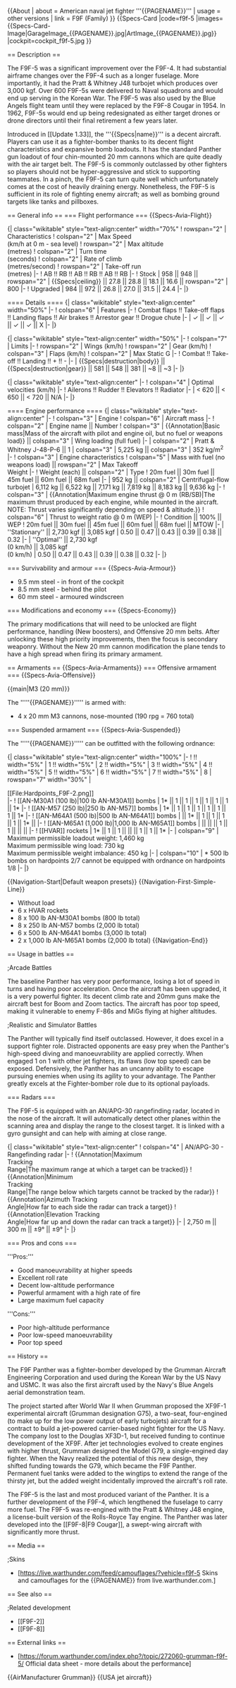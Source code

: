 {{About
| about = American naval jet fighter '''{{PAGENAME}}'''
| usage = other versions
| link = F9F (Family)
}}
{{Specs-Card
|code=f9f-5
|images={{Specs-Card-Image|GarageImage_{{PAGENAME}}.jpg|ArtImage_{{PAGENAME}}.jpg}}
|cockpit=cockpit_f9f-5.jpg
}}

== Description ==
<!-- ''In the description, the first part should be about the history of and the creation and combat usage of the aircraft, as well as its key features. In the second part, tell the reader about the aircraft in the game. Insert a screenshot of the vehicle, so that if the novice player does not remember the vehicle by name, he will immediately understand what kind of vehicle the article is talking about.'' -->
The F9F-5 was a significant improvement over the F9F-4. It had substantial airframe changes over the F9F-4 such as a longer fuselage. More importantly, it had the Pratt & Whitney J48 turbojet which produces over 3,000 kgf. Over 600 F9F-5s were delivered to Naval squadrons and would end up serving in the Korean War. The F9F-5 was also used by the Blue Angels flight team until they were replaced by the F9F-8 Cougar in 1954. In 1962, F9F-5s would end up being redesignated as either target drones or drone directors until their final retirement a few years later. 

Introduced in [[Update 1.33]], the '''{{Specs|name}}''' is a decent aircraft. Players can use it as a fighter-bomber thanks to its decent flight characteristics and expansive bomb loadouts. It has the standard Panther gun loadout of four chin-mounted 20 mm cannons which are quite deadly with the air target belt. The F9F-5 is commonly outclassed by other fighters so players should not be hyper-aggressive and stick to supporting teammates. In a pinch, the F9F-5 can turn quite well which unfortunately comes at the cost of heavily draining energy. Nonetheless, the F9F-5 is sufficient in its role of fighting enemy aircraft; as well as bombing ground targets like tanks and pillboxes.

== General info ==
=== Flight performance ===
{{Specs-Avia-Flight}}
<!-- ''Describe how the aircraft behaves in the air. Speed, manoeuvrability, acceleration and allowable loads - these are the most important characteristics of the vehicle.'' -->

{| class="wikitable" style="text-align:center" width="70%"
! rowspan="2" | Characteristics
! colspan="2" | Max Speed<br>(km/h at 0 m - sea level)
! rowspan="2" | Max altitude<br>(metres)
! colspan="2" | Turn time<br>(seconds)
! colspan="2" | Rate of climb<br>(metres/second)
! rowspan="2" | Take-off run<br>(metres)
|-
! AB !! RB !! AB !! RB !! AB !! RB
|-
! Stock
| 958 || 948 || rowspan="2" | {{Specs|ceiling}} || 27.8 || 28.8 || 18.1 || 16.6 || rowspan="2" | 800
|-
! Upgraded
| 984 || 972 || 26.8 || 27.0 || 31.5 || 24.4
|-
|}

==== Details ====
{| class="wikitable" style="text-align:center" width="50%"
|-
! colspan="6" | Features
|-
! Combat flaps !! Take-off flaps !! Landing flaps !! Air brakes !! Arrestor gear !! Drogue chute
|-
| ✓ || ✓ || ✓ || ✓ || ✓ || X     <!-- ✓ -->
|-
|}

{| class="wikitable" style="text-align:center" width="50%"
|-
! colspan="7" | Limits
|-
! rowspan="2" | Wings (km/h)
! rowspan="2" | Gear (km/h)
! colspan="3" | Flaps (km/h)
! colspan="2" | Max Static G
|-
! Combat !! Take-off !! Landing !! + !! -
|-
| {{Specs|destruction|body}} || {{Specs|destruction|gear}} || 581 || 548 || 381 || ~8 || ~3
|-
|}

{| class="wikitable" style="text-align:center"
|-
! colspan="4" | Optimal velocities (km/h)
|-
! Ailerons !! Rudder !! Elevators !! Radiator
|-
| < 620 || < 650 || < 720 || N/A
|-
|}

==== Engine performance ====
{| class="wikitable" style="text-align:center"
|-
! colspan="3" | Engine
! colspan="6" | Aircraft mass
|-
! colspan="2" | Engine name || Number
! colspan="3" | {{Annotation|Basic mass|Mass of the aircraft with pilot and engine oil, but no fuel or weapons load}} || colspan="3" | Wing loading (full fuel)
|-
| colspan="2" | Pratt & Whitney J-48-P-6 || 1
| colspan="3" | 5,225 kg || colspan="3" | 352 kg/m<sup>2</sup>
|-
! colspan="3" | Engine characteristics
! colspan="5" | Mass with fuel (no weapons load) || rowspan="2" | Max Takeoff<br>Weight
|-
! Weight (each) || colspan="2" | Type
! 20m fuel || 30m fuel || 45m fuel || 60m fuel || 68m fuel
|-
| 952 kg || colspan="2" | Centrifugal-flow turbojet
| 6,112 kg || 6,522 kg || 7,171 kg || 7,819 kg || 8,183 kg || 9,636 kg
|-
! colspan="3" | {{Annotation|Maximum engine thrust @ 0 m (RB/SB)|The maximum thrust produced by each engine, while mounted in the aircraft. NOTE: Thrust varies significantly depending on speed & altitude.}}
! colspan="6" | Thrust to weight ratio @ 0 m (WEP)
|-
! Condition || 100% || WEP
! 20m fuel || 30m fuel || 45m fuel || 60m fuel || 68m fuel || MTOW
|-
| ''Stationary'' || 2,730 kgf || 3,085 kgf
| 0.50 || 0.47 || 0.43 || 0.39 || 0.38 || 0.32
|-
| ''Optimal'' || 2,730 kgf<br>(0 km/h) || 3,085 kgf<br>(0 km/h)
| 0.50 || 0.47 || 0.43 || 0.39 || 0.38 || 0.32
|-
|}

=== Survivability and armour ===
{{Specs-Avia-Armour}}
<!-- ''Examine the survivability of the aircraft. Note how vulnerable the structure is and how secure the pilot is, whether the fuel tanks are armoured, etc. Describe the armour, if there is any, and also mention the vulnerability of other critical aircraft systems.'' -->

* 9.5 mm steel - in front of the cockpit
* 8.5 mm steel - behind the pilot
* 60 mm steel - armoured windscreen

=== Modifications and economy ===
{{Specs-Economy}}

The primary modifications that will need to be unlocked are flight performance, handling (New boosters), and Offensive 20 mm belts. After unlocking these high priority improvements, then the focus is secondary weaponry. Without the New 20 mm cannon modification the plane tends to have a high spread when firing its primary armament.

== Armaments ==
{{Specs-Avia-Armaments}}
=== Offensive armament ===
{{Specs-Avia-Offensive}}
<!-- ''Describe the offensive armament of the aircraft, if any. Describe how effective the cannons and machine guns are in a battle, and also what belts or drums are better to use. If there is no offensive weaponry, delete this subsection.'' -->
{{main|M3 (20 mm)}}

The '''''{{PAGENAME}}''''' is armed with:

* 4 x 20 mm M3 cannons, nose-mounted (190 rpg = 760 total)

=== Suspended armament ===
{{Specs-Avia-Suspended}}
<!-- ''Describe the aircraft's suspended armament: additional cannons under the wings, bombs, rockets and torpedoes. This section is especially important for bombers and attackers. If there is no suspended weaponry remove this subsection.'' -->

The '''''{{PAGENAME}}''''' can be outfitted with the following ordnance:

{| class="wikitable" style="text-align:center" width="100%"
|-
! !! width="5%" | 1 !! width="5%" | 2 !! width="5%" | 3 !! width="5%" | 4 !! width="5%" | 5 !! width="5%" | 6 !! width="5%" | 7 !! width="5%" | 8
| rowspan="7" width="30%" | <div class="ttx-image">[[File:Hardpoints_F9F-2.png]]</div>
|-
! [[AN-M30A1 (100 lb)|100 lb AN-M30A1]] bombs
| 1* || 1 || 1 || 1 || 1 || 1 || 1 || 1*
|-
! [[AN-M57 (250 lb)|250 lb AN-M57]] bombs
| 1* || 1 || 1 || 1 || 1 || 1 || 1 || 1*
|-
! [[AN-M64A1 (500 lb)|500 lb AN-M64A1]] bombs
| || 1* || 1 || 1 || 1 || 1 || 1* ||
|-
! [[AN-M65A1 (1,000 lb)|1,000 lb AN-M65A1]] bombs
| || || || 1 || 1 || || ||
|-
! [[HVAR]] rockets
| 1* || 1 || 1 || || || 1 || 1 || 1*
|-
| colspan="9" | Maximum permissible loadout weight: 1,460 kg<br>Maximum permissible wing load: 730 kg<br>Maximum permissible weight imbalance: 450 kg
|-
| colspan="10" | * 500 lb bombs on hardpoints 2/7 cannot be equipped with ordnance on hardpoints 1/8
|-
|}

{{Navigation-Start|Default weapon presets}}
{{Navigation-First-Simple-Line}}
* Without load
* 6 x HVAR rockets
* 8 x 100 lb AN-M30A1 bombs (800 lb total)
* 8 x 250 lb AN-M57 bombs (2,000 lb total)
* 6 x 500 lb AN-M64A1 bombs (3,000 lb total)
* 2 x 1,000 lb AN-M65A1 bombs (2,000 lb total)
{{Navigation-End}}

== Usage in battles ==
<!-- ''Describe the tactics of playing in the aircraft, the features of using aircraft in a team and advice on tactics. Refrain from creating a "guide" - do not impose a single point of view, but instead, give the reader food for thought. Examine the most dangerous enemies and give recommendations on fighting them. If necessary, note the specifics of the game in different modes (AB, RB, SB).'' -->

;Arcade Battles

The baseline Panther has very poor performance, losing a lot of speed in turns and having poor acceleration. Once the aircraft has been upgraded, it is a very powerful fighter. Its decent climb rate and 20mm guns make the aircraft best for Boom and Zoom tactics. The aircraft has poor top speed, making it vulnerable to enemy F-86s and MiGs flying at higher altitudes.

;Realistic and Simulator Battles

The Panther will typically find itself outclassed. However, it does excel in a support fighter role. Distracted opponents are easy prey when the Panther's high-speed diving and manoeuvrability are applied correctly. When engaged 1 on 1 with other jet fighters, its flaws (low top speed) can be exposed. Defensively, the Panther has an uncanny ability to escape pursuing enemies when using its agility to your advantage. The Panther greatly excels at the Fighter-bomber role due to its optional payloads.

=== Radars ===
<!--{{main|AN/APG-30}}-->
The F9F-5 is equipped with an AN/APG-30 rangefinding radar, located in the nose of the aircraft.
It will automatically detect other planes within the scanning area and display the range to the closest target. It is linked with a gyro gunsight and can help with aiming at close range.

{| class="wikitable" style="text-align:center"
! colspan="4" | AN/APG-30 - Rangefinding radar
|-
! {{Annotation|Maximum<br/>Tracking<br/>Range|The maximum range at which a target can be tracked}}
! {{Annotation|Minimum<br/>Tracking<br/>Range|The range below which targets cannot be tracked by the radar}}
! {{Annotation|Azimuth Tracking<br/>Angle|How far to each side the radar can track a target}}
! {{Annotation|Elevation Tracking<br/>Angle|How far up and down the radar can track a target}}
|-
| 2,750 m || 300 m || ±9° || ±9°
|-
|}

=== Pros and cons ===
<!-- ''Summarise and briefly evaluate the vehicle in terms of its characteristics and combat effectiveness. Mark its pros and cons in the bulleted list. Try not to use more than 6 points for each of the characteristics. Avoid using categorical definitions such as "bad", "good" and the like - use substitutions with softer forms such as "inadequate" and "effective".'' -->

'''Pros:'''

* Good manoeuvrability at higher speeds
* Excellent roll rate
* Decent low-altitude performance
* Powerful armament with a high rate of fire
* Large maximum fuel capacity

'''Cons:'''

* Poor high-altitude performance
* Poor low-speed manoeuvrability
* Poor top speed

== History ==
<!-- ''Describe the history of the creation and combat usage of the aircraft in more detail than in the introduction. If the historical reference turns out to be too long, take it to a separate article, taking a link to the article about the vehicle and adding a block "/History" (example: <nowiki>https://wiki.warthunder.com/(Vehicle-name)/History</nowiki>) and add a link to it here using the <code>main</code> template. Be sure to reference text and sources by using <code><nowiki><ref></ref></nowiki></code>, as well as adding them at the end of the article with <code><nowiki><references /></nowiki></code>. This section may also include the vehicle's dev blog entry (if applicable) and the in-game encyclopedia description (under <code><nowiki>=== In-game description ===</nowiki></code>, also if applicable).'' -->

The F9F Panther was a fighter-bomber developed by the Grumman Aircraft Engineering Corporation and used during the Korean War by the US Navy and USMC. It was also the first aircraft used by the Navy's Blue Angels aerial demonstration team.

The project started after World War II when Grumman proposed the XF9F-1 experimental aircraft (Grumman designation G75), a two-seat, four-engined (to make up for the low power output of early turbojets) aircraft for a contract to build a jet-powered carrier-based night fighter for the US Navy. The company lost to the Douglas XF3D-1, but received funding to continue development of the XF9F. After jet technologies evolved to create engines with higher thrust, Grumman designed the Model G79, a single-engined day fighter. When the Navy realized the potential of this new design, they shifted funding towards the G79, which became the F9F Panther. Permanent fuel tanks were added to the wingtips to extend the range of the thirsty jet, but the added weight incidentally improved the aircraft's roll rate.

The F9F-5 is the last and most produced variant of the Panther. It is a further development of the F9F-4, which lengthened the fuselage to carry more fuel. The F9F-5 was re-engined with the Pratt & Whitney J48 engine, a license-built version of the Rolls-Royce Tay engine. The Panther was later developed into the [[F9F-8|F9 Cougar]], a swept-wing aircraft with significantly more thrust.

== Media ==
<!-- ''Excellent additions to the article would be video guides, screenshots from the game, and photos.'' -->

;Skins

* [https://live.warthunder.com/feed/camouflages/?vehicle=f9f-5 Skins and camouflages for the {{PAGENAME}} from live.warthunder.com.]

== See also ==
<!-- ''Links to the articles on the War Thunder Wiki that you think will be useful for the reader, for example:''
* ''reference to the series of the aircraft;''
* ''links to approximate analogues of other nations and research trees.'' -->

;Related development
* [[F9F-2]]
* [[F9F-8]]

== External links ==
<!-- ''Paste links to sources and external resources, such as:''
* ''topic on the official game forum;''
* ''other literature.'' -->

* [https://forum.warthunder.com/index.php?/topic/272060-grumman-f9f-5/ Official data sheet - more details about the performance]

{{AirManufacturer Grumman}}
{{USA jet aircraft}}
